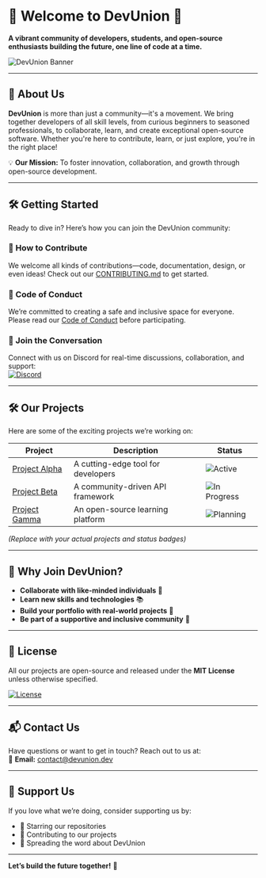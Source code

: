 # 🚀 Welcome to DevUnion 🚀

**A vibrant community of developers, students, and open-source enthusiasts building the future, one line of code at a time.**  

![DevUnion Banner](https://avatars.githubusercontent.com/u/163993014?s=200&v=4) 

---

## 🌟 About Us

**DevUnion** is more than just a community—it's a movement. We bring together developers of all skill levels, from curious beginners to seasoned professionals, to collaborate, learn, and create exceptional open-source software. Whether you're here to contribute, learn, or just explore, you're in the right place!  

💡 **Our Mission:** To foster innovation, collaboration, and growth through open-source development.  

---

## 🛠️ Getting Started

Ready to dive in? Here’s how you can join the DevUnion community:  

### 🚀 How to Contribute  
We welcome all kinds of contributions—code, documentation, design, or even ideas! Check out our [CONTRIBUTING.md](CONTRIBUTING.md) to get started.  

### 📜 Code of Conduct  
We’re committed to creating a safe and inclusive space for everyone. Please read our [Code of Conduct](CODE_OF_CONDUCT.md) before participating.  

### 💬 Join the Conversation  
Connect with us on Discord for real-time discussions, collaboration, and support:  
[![Discord](https://img.shields.io/badge/Discord-Join%20Us-blue?style=for-the-badge&logo=discord)](https://dcd.gg/devunion)  

---

## 🛠️ Our Projects

Here are some of the exciting projects we’re working on:  

| Project | Description | Status |
|---------|-------------|--------|
| [Project Alpha](https://github.com/devunion/project-alpha) | A cutting-edge tool for developers | ![Active](https://img.shields.io/badge/Status-Active-brightgreen) |
| [Project Beta](https://github.com/devunion/project-beta) | A community-driven API framework | ![In Progress](https://img.shields.io/badge/Status-In%20Progress-yellow) |
| [Project Gamma](https://github.com/devunion/project-gamma) | An open-source learning platform | ![Planning](https://img.shields.io/badge/Status-Planning-blue) |

*(Replace with your actual projects and status badges)*  

---

## 🎯 Why Join DevUnion?

- **Collaborate with like-minded individuals** 🤝  
- **Learn new skills and technologies** 📚  
- **Build your portfolio with real-world projects** 💼  
- **Be part of a supportive and inclusive community** 🌈  

---

## 📜 License

All our projects are open-source and released under the **MIT License** unless otherwise specified.  

[![License](https://img.shields.io/badge/License-MIT-blue.svg)](https://opensource.org/licenses/MIT)  

---

## 📬 Contact Us

Have questions or want to get in touch? Reach out to us at:  
📧 **Email:** [contact@devunion.dev](mailto:contact@devunion.dev)  

---

## 💖 Support Us

If you love what we’re doing, consider supporting us by:  
- 🌟 Starring our repositories  
- 🚀 Contributing to our projects  
- 💬 Spreading the word about DevUnion  

---

**Let’s build the future together!** 🚀  
